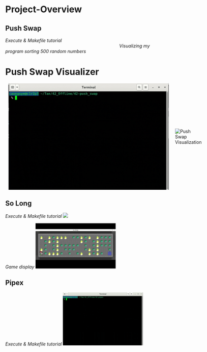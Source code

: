 # Project-Overview

## **Push Swap**
*Execute & Makefile tutorial* &nbsp;&nbsp;&nbsp;&nbsp;&nbsp;&nbsp;&nbsp;&nbsp;&nbsp;&nbsp;&nbsp;&nbsp;&nbsp;&nbsp;&nbsp;&nbsp;&nbsp;&nbsp;&nbsp;&nbsp;&nbsp;&nbsp;&nbsp;&nbsp;&nbsp;&nbsp;&nbsp;&nbsp;&nbsp;&nbsp;&nbsp;&nbsp;&nbsp;&nbsp;&nbsp;&nbsp;&nbsp;&nbsp;&nbsp;&nbsp;&nbsp;&nbsp;&nbsp;&nbsp;&nbsp;&nbsp;&nbsp;&nbsp;&nbsp;&nbsp;&nbsp;&nbsp;&nbsp;&nbsp;&nbsp;&nbsp;&nbsp;&nbsp;&nbsp;&nbsp;&nbsp;&nbsp;&nbsp;&nbsp;&nbsp;&nbsp;&nbsp;&nbsp;&nbsp;&nbsp;&nbsp;&nbsp;&nbsp;&nbsp;&nbsp;&nbsp;&nbsp;&nbsp;&nbsp;&nbsp;&nbsp;&nbsp;&nbsp;&nbsp;&nbsp;&nbsp;&nbsp;&nbsp;&nbsp;&nbsp; *Visualizing my program sorting 500 random numbers*
<html lang="en">
<head>
  <meta charset="UTF-8">
  <meta name="viewport" content="width=device-width, initial-scale=1.0">
  <title>Push Swap Visualizer</title>
  <style>
    .image-container {
      display: flex;
      align-items: center;
      width: 100%;
    }
    .image-container img {
      flex: 1;
      margin: 0 10px;
    }
  </style>
</head>
<body>
  <h1>Push Swap Visualizer</h1>
  <div class="image-container">
    <img src="assets/push_swap.gif" alt="Push Swap Animation">
    <img src="assets/push_swap%20visualize.gif" alt="Push Swap Visualization">
  </div>
</body>
</html>


## **So Long**
*Execute & Makefile tutorial*
<img src= "assets/so_long.gif" style = "width : 50%;">

*Game display*
<img src= "assets/game.gif" style = "width : 50%;">

## **Pipex**
*Execute & Makefile tutorial*
<img src= "assets/pipex.gif" style = "width : 50%;">
